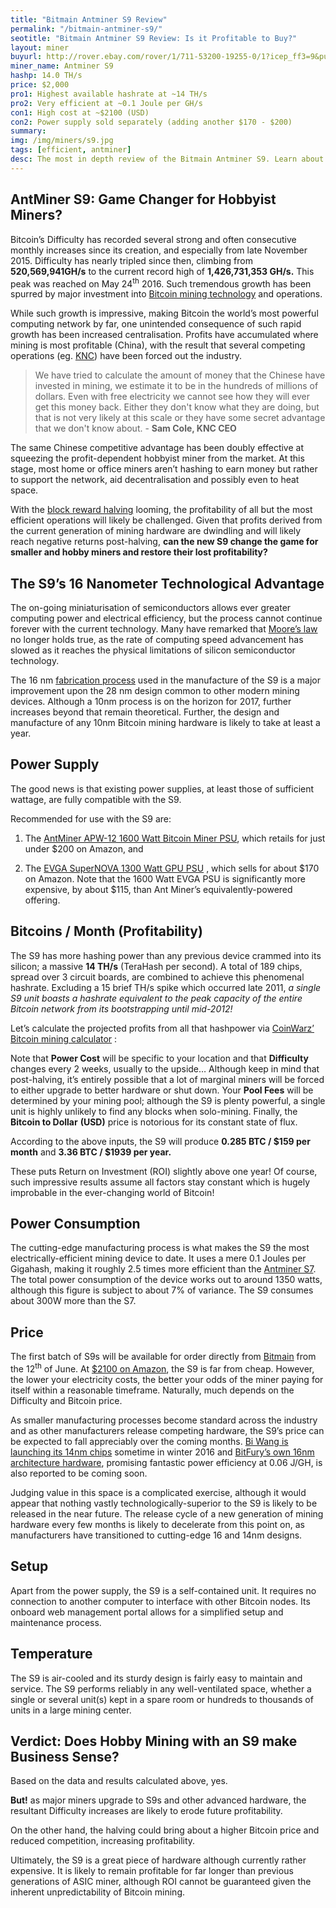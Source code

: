 ```yaml
---
title: "Bitmain Antminer S9 Review"
permalink: "/bitmain-antminer-s9/"
seotitle: "Bitmain Antminer S9 Review: Is it Profitable to Buy?"
layout: miner
buyurl: http://rover.ebay.com/rover/1/711-53200-19255-0/1?icep_ff3=9&pub=5574973039&toolid=10001&campid=5337910375&customid=&icep_uq=antminer+s9&icep_sellerId=&icep_ex_kw=&icep_sortBy=12&icep_catId=&icep_minPrice=&icep_maxPrice=&ipn=psmain&icep_vectorid=229466&kwid=902099&mtid=824&kw=lg
miner_name: Antminer S9
hashp: 14.0 TH/s
price: $2,000
pro1: Highest available hashrate at ~14 TH/s
pro2: Very efficient at ~0.1 Joule per GH/s
con1: High cost at ~$2100 (USD)
con2: Power supply sold separately (adding another $170 - $200)
summary: 
img: /img/miners/s9.jpg
tags: [efficient, antminer]
desc: The most in depth review of the Bitmain Antminer S9. Learn about its pros, cons, profitability, and more! 
---
```

## AntMiner S9: Game Changer for Hobbyist Miners?

Bitcoin’s Difficulty has recorded several strong and often consecutive monthly increases since its creation, and especially from late November 2015. Difficulty has nearly tripled since then, climbing from **520,569,941GH/s** to the current record high of **1,426,731,353 GH/s.** This peak was reached on May 24<sup>th</sup> 2016\. Such tremendous growth has been spurred by major investment into [Bitcoin mining technology](/mining-hardware/) and operations.

While such growth is impressive, making Bitcoin the world’s most powerful computing network by far, one unintended consequence of such rapid growth has been increased centralisation. Profits have accumulated where mining is most profitable (China), with the result that several competing operations (eg. [KNC](http://swedishstartupspace.com/2016/05/27/knc-miner-declares-bankruptcy-chinese-competition-too-tough/)) have been forced out the industry.

> We have tried to calculate the amount of money that the Chinese have invested in mining, we estimate it to be in the hundreds of millions of dollars. Even with free electricity we cannot see how they will ever get this money back. Either they don't know what they are doing, but that is not very likely at this scale or they have some secret advantage that we don't know about. - **Sam Cole, KNC CEO**

The same Chinese competitive advantage has been doubly effective at squeezing the profit-dependent hobbyist miner from the market. At this stage, most home or office miners aren’t hashing to earn money but rather to support the network, aid decentralisation and possibly even to heat space.

With the [block reward halving](https://bitcoinmagazine.com/articles/block-reward-halving-a-guide-1354053560) looming, the profitability of all but the most efficient operations will likely be challenged. Given that profits derived from the current generation of mining hardware are dwindling and will likely reach negative returns post-halving, **can the new S9 change the game for smaller and hobby miners and restore their lost profitability?**

## The S9’s 16 Nanometer Technological Advantage

The on-going miniaturisation of semiconductors allows ever greater computing power and electrical efficiency, but the process cannot continue forever with the current technology. Many have remarked that [Moore’s law](https://en.wikipedia.org/wiki/Moore's_law) no longer holds true, as the rate of computing speed advancement has slowed as it reaches the physical limitations of silicon semiconductor technology.

The 16 nm [fabrication process](https://en.wikipedia.org/wiki/Semiconductor_device_fabrication) used in the manufacture of the S9 is a major improvement upon the 28 nm design common to other modern mining devices. Although a 10nm process is on the horizon for 2017, further increases beyond that remain theoretical. Further, the design and manufacture of any 10nm Bitcoin mining hardware is likely to take at least a year.

## Power Supply

The good news is that existing power supplies, at least those of sufficient wattage, are fully compatible with the S9.

Recommended for use with the S9 are:

1. The [AntMiner APW-12 1600 Watt Bitcoin Miner PSU](http://rover.ebay.com/rover/1/711-53200-19255-0/1?icep_ff3=9&pub=5574973039&toolid=10001&campid=5337910375&customid=&icep_uq=AntMiner+APW-12+1600&icep_sellerId=&icep_ex_kw=&icep_sortBy=12&icep_catId=&icep_minPrice=&icep_maxPrice=&ipn=psmain&icep_vectorid=229466&kwid=902099&mtid=824&kw=lg), which retails for just under $200 on Amazon, and

2. The [EVGA SuperNOVA 1300 Watt GPU PSU](http://www.amazon.com/EVGA-SuperNOVA-Crossfire-Warranty-120-G2-1300-XR/dp/B00COIZTZM/ref=sr_1_1?ie=UTF8&qid=1465032034&sr=8-1&keywords=EVGA+SuperNOVA+1300+G2) , which sells for about $170 on Amazon. Note that the 1600 Watt EVGA PSU is significantly more expensive, by about $115, than Ant Miner’s equivalently-powered offering.

## Bitcoins / Month (Profitability)

The S9 has more hashing power than any previous device crammed into its silicon; a massive **14 TH/s** (TeraHash per second). A total of 189 chips, spread over 3 circuit boards, are combined to achieve this phenomenal hashrate. Excluding a 15 brief TH/s spike which occurred late 2011, _a single S9 unit boasts a hashrate equivalent to the peak capacity of the entire Bitcoin network from its bootstrapping until mid-2012!_

Let’s calculate the projected profits from all that hashpower via [CoinWarz’ Bitcoin mining calculator](http://www.coinwarz.com/calculators/bitcoin-mining-calculator/?h=14000.00&p=1350.00&pc=0.25&pf=0.20&d=199312067531.24300000&r=12.50000000&er=577.18000000&hc=2100.00) :

Note that **Power Cost** will be specific to your location and that **Difficulty** changes every 2 weeks, usually to the upside… Although keep in mind that post-halving, it’s entirely possible that a lot of marginal miners will be forced to either upgrade to better hardware or shut down. Your **Pool Fees** will be determined by your mining pool; although the S9 is plenty powerful, a single unit is highly unlikely to find any blocks when solo-mining. Finally, the **Bitcoin to Dollar** **(USD)** price is notorious for its constant state of flux.

According to the above inputs, the S9 will produce **0.285 BTC / $159 per month** and **3.36 BTC / $1939 per year.**

These puts Return on Investment (ROI) slightly above one year! Of course, such impressive results assume all factors stay constant which is hugely improbable in the ever-changing world of Bitcoin!

## Power Consumption

The cutting-edge manufacturing process is what makes the S9 the most electrically-efficient mining device to date. It uses a mere 0.1 Joules per Gigahash, making it roughly 2.5 times more efficient than the [Antminer S7](/bitmain-antminer-s7/). The total power consumption of the device works out to around 1350 watts, although this figure is subject to about 7% of variance. The S9 consumes about 300W more than the S7.

## Price

The first batch of S9s will be available for order directly from [Bitmain](https://enshop.bitmain.com/product.htm) from the 12<sup>th</sup> of June. At [$2100 on Amazon](http://rover.ebay.com/rover/1/711-53200-19255-0/1?icep_ff3=9&pub=5574973039&toolid=10001&campid=5337910375&customid=&icep_uq=antminer+s9&icep_sellerId=&icep_ex_kw=&icep_sortBy=12&icep_catId=&icep_minPrice=&icep_maxPrice=&ipn=psmain&icep_vectorid=229466&kwid=902099&mtid=824&kw=lg), the S9 is far from cheap. However, the lower your electricity costs, the better your odds of the miner paying for itself within a reasonable timeframe. Naturally, much depends on the Difficulty and Bitcoin price.

As smaller manufacturing processes become standard across the industry and as other manufacturers release competing hardware, the S9’s price can be expected to fall appreciably over the coming months. [Bi Wang is launching its 14nm chips](https://bitcoinmagazine.com/articles/bw-to-launch-nm-chip-and-miner-for-general-population-1445278227) sometime in winter 2016 and [BitFury’s own 16nm architecture hardware](https://btcmanager.com/news/business/bitfury-announces-16nm-chip-now-in-production/), promising fantastic power efficiency at 0.06 J/GH, is also reported to be coming soon.

Judging value in this space is a complicated exercise, although it would appear that nothing vastly technologically-superior to the S9 is likely to be released in the near future. The release cycle of a new generation of mining hardware every few months is likely to decelerate from this point on, as manufacturers have transitioned to cutting-edge 16 and 14nm designs.

## Setup

Apart from the power supply, the S9 is a self-contained unit. It requires no connection to another computer to interface with other Bitcoin nodes. Its onboard web management portal allows for a simplified setup and maintenance process.

## Temperature

The S9 is air-cooled and its sturdy design is fairly easy to maintain and service. The S9 performs reliably in any well-ventilated space, whether a single or several unit(s) kept in a spare room or hundreds to thousands of units in a large mining center.

## Verdict: Does Hobby Mining with an S9 make Business Sense?

Based on the data and results calculated above, yes.

**But!** as major miners upgrade to S9s and other advanced hardware, the resultant Difficulty increases are likely to erode future profitability.

On the other hand, the halving could bring about a higher Bitcoin price and reduced competition, increasing profitability.

Ultimately, the S9 is a great piece of hardware although currently rather expensive. It is likely to remain profitable for far longer than previous generations of ASIC miner, although ROI cannot be guaranteed given the inherent unpredictability of Bitcoin mining.